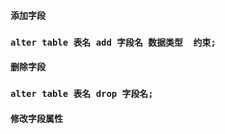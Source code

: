 #### 添加字段

### `alter table 表名 add 字段名 数据类型  约束;`



#### 删除字段

### `alter table 表名 drop 字段名;`



#### 修改字段属性

